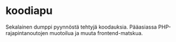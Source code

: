 # koodiapu

Sekalainen dumppi pyynnöstä tehtyjä koodauksia. Pääasiassa PHP-rajapintanoutojen muotoilua ja muuta frontend-matskua.
